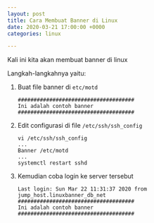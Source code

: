 ```yaml
---
layout: post
title: Cara Membuat Banner di Linux
date: 2020-03-21 17:00:00 +0000
categories: linux

---
```

Kali ini kita akan membuat banner di linux

Langkah-langkahnya yaitu:

1. Buat file banner di `etc/motd`

       #####################################
       Ini adalah contoh banner
       #####################################
2. Edit configurasi di file `/etc/ssh/ssh_config`

       vi /etc/ssh/ssh_config
       ...
       Banner /etc/motd
       ...
       systemctl restart sshd
3. Kemudian coba login ke server tersebut

       Last login: Sun Mar 22 11:31:37 2020 from jump_host.linuxbanner_db_net
       #####################################
       Ini adalah contoh banner
       #####################################